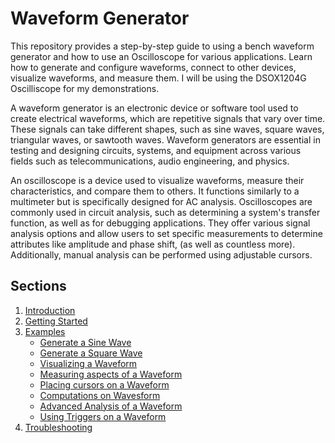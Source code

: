 # Waveform Generator

This repository provides a step-by-step guide to using a bench waveform generator and how to use an Oscilloscope for various applications. Learn how to generate and configure waveforms, connect to other devices, visualize waveforms, and measure them. I will be using the DSOX1204G Oscilliscope for my demonstrations. 

A waveform generator is an electronic device or software tool used to create electrical waveforms, which are repetitive signals that vary over time. These signals can take different shapes, such as sine waves, square waves, triangular waves, or sawtooth waves. Waveform generators are essential in testing and designing circuits, systems, and equipment across various fields such as telecommunications, audio engineering, and physics.

An oscilloscope is a device used to visualize waveforms, measure their characteristics, and compare them to others. It functions similarly to a multimeter but is specifically designed for AC analysis. Oscilloscopes are commonly used in circuit analysis, such as determining a system's transfer function, as well as for debugging applications. They offer various signal analysis options and allow users to set specific measurements to determine attributes like amplitude and phase shift, (as well as countless more). Additionally, manual analysis can be performed using adjustable cursors. 

## Sections
1. [Introduction](docs/basics.md)
2. [Getting Started](docs/getting_started.md)
3. [Examples](docs/examples)
   - [Generate a Sine Wave](docs/examples/gen_sine_wave.md)
   - [Generate a Square Wave](docs/examples/gen_square_wave.md)
   - [Visualizing a Waveform](docs/examples/vis_wave.md)
   - [Measuring aspects of a Waveform](docs/examples/measure.md)
   - [Placing cursors on a Waveform](docs/examples/cursors.md)
   - [Computations on Wavesform](docs/examples/math.md)
   - [Advanced Analysis of a Waveform](docs/examples/analyze.md)
   - [Using Triggers on a Waveform](docs/examples/trigger.md)
4. [Troubleshooting](docs/examples/troubleshooting.md)
